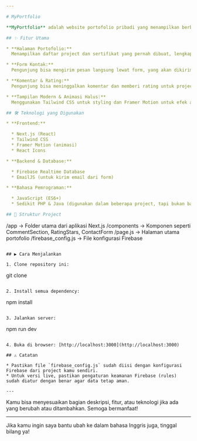 ```yaml
---

# MyPortfolio

**MyPortfolio** adalah website portofolio pribadi yang menampilkan berbagai project dan sertifikat, lengkap dengan fitur interaktif seperti komentar dan rating. Website ini dibuat menggunakan **Next.js**, **React**, dan **Firebase**.

## ✨ Fitur Utama

* **Halaman Portofolio:**
  Menampilkan daftar project dan sertifikat yang pernah dibuat, lengkap dengan deskripsi, teknologi yang digunakan, dan link ke GitHub atau live demo.

* **Form Kontak:**
  Pengunjung bisa mengirim pesan langsung lewat form, yang akan dikirim ke email melalui EmailJS dan disimpan juga di Firebase.

* **Komentar & Rating:**
  Pengunjung bisa meninggalkan komentar dan memberi rating untuk project, semua datanya tersimpan di Firebase Realtime Database.

* **Tampilan Modern & Animasi Halus:**
  Menggunakan Tailwind CSS untuk styling dan Framer Motion untuk efek animasi yang menarik.

## 🛠️ Teknologi yang Digunakan

* **Frontend:**

  * Next.js (React)
  * Tailwind CSS
  * Framer Motion (animasi)
  * React Icons

* **Backend & Database:**

  * Firebase Realtime Database
  * EmailJS (untuk kirim email dari form)

* **Bahasa Pemrograman:**

  * JavaScript (ES6+)
  * Sedikit PHP & Java (digunakan dalam beberapa project, tapi bukan bagian dari website utama)

## 📁 Struktur Project

```
/app                → Folder utama dari aplikasi Next.js
/components         → Komponen seperti CommentSection, RatingStars, ContactForm
/page.js            → Halaman utama portofolio
/firebase_config.js → File konfigurasi Firebase
```

## ▶️ Cara Menjalankan

1. Clone repository ini:

   ```
   git clone <url-repo>
   ```

2. Install semua dependency:

   ```
   npm install
   ```

3. Jalankan server:

   ```
   npm run dev
   ```

4. Buka di browser: [http://localhost:3000](http://localhost:3000)

## ⚠️ Catatan

* Pastikan file `firebase_config.js` sudah diisi dengan konfigurasi Firebase dari project kamu sendiri.
* Untuk versi live, pastikan pengaturan keamanan Firebase (rules) sudah diatur dengan benar agar data tetap aman.

---
```


Kamu bisa menyesuaikan bagian deskripsi, fitur, atau teknologi jika ada yang berubah atau ditambahkan. Semoga bermanfaat!

---

Jika kamu ingin saya bantu ubah ke dalam bahasa Inggris juga, tinggal bilang ya!
